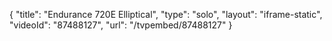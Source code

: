 {
    "title": "Endurance 720E Elliptical",
    "type": "solo",
    "layout": "iframe-static",
    "videoId": "87488127",
    "url": "\/tvpembed\/87488127"
}